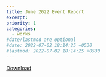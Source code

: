 ```yaml
---
title: June 2022 Event Report
excerpt: 
priority: 1
categories:
  - works
#date/lastmod are optional
#date: 2022-07-02 18:14:25 +0530
#lastmod: 2022-07-02 18:14:25 +0530
---
```

<p><a href="https://drive.google.com/file/d/1xK7gSUIrZqynKbdUxnidVVg7x68eeViU/view?usp=sharing">Download</a></p>